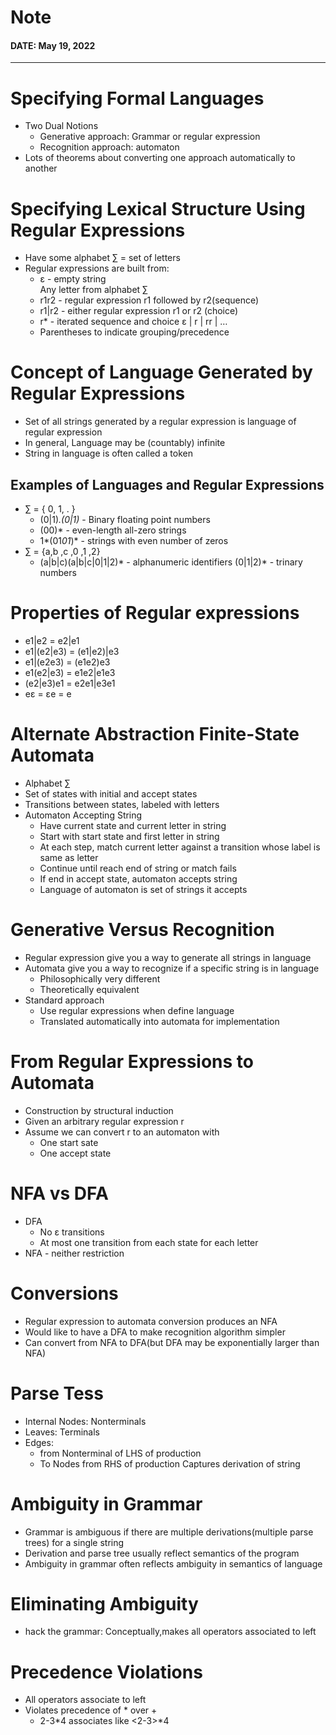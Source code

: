 # Note
#### DATE: May 19, 2022
-----

# Specifying Formal Languages
* Two Dual Notions
    * Generative approach: Grammar or regular expression
    * Recognition approach: automaton
* Lots of theorems about converting one approach automatically to another

# Specifying Lexical Structure Using Regular Expressions
* Have some alphabet ∑ = set of letters
* Regular expressions are built from:
    * ε - empty string  
    Any letter from alphabet ∑
    * r1r2 - regular expression r1 followed by r2(sequence)
    * r1|r2 - either regular expression r1 or r2 (choice)
    * r* - iterated sequence and choice ε | r | rr | …
    * Parentheses to indicate grouping/precedence

 
# Concept of Language Generated by Regular Expressions 

* Set of all strings generated by a regular expression is language of regular expression
* In general, Language may be (countably) infinite
* String in language is often called a token

## Examples of Languages and Regular Expressions
* ∑ = { 0, 1, . } 
    * (0|1)*.(0|1)* - Binary floating point numbers
    * (00)* - even-length all-zero strings
    * 1*(01*01*)* - strings with even number of zeros
* ∑ = {a,b ,c ,0 ,1 ,2} 
    * (a|b|c)(a|b|c|0|1|2)* - alphanumeric identifiers
    (0|1|2)* - trinary numbers

# Properties of Regular expressions
* e1|e2 = e2|e1
* e1|(e2|e3) = (e1|e2)|e3
* e1|(e2e3) = (e1e2)e3
* e1(e2|e3) = e1e2|e1e3
* (e2|e3)e1 = e2e1|e3e1
* eε = εe = e

# Alternate Abstraction Finite-State Automata
* Alphabet ∑
* Set of states with initial and accept states
* Transitions between states, labeled with letters
* Automaton Accepting String
    * Have current state and current letter in string
    * Start with start state and first letter in string
    * At each step, match current letter against a transition whose label is same as letter
    * Continue until reach end of string or match fails
    * If end in accept state, automaton accepts string
    * Language of automaton is set of strings it accepts

# Generative Versus Recognition
* Regular expression give you a way to generate all strings in language
* Automata give you a way to recognize if a specific string is in language
    * Philosophically very different
    * Theoretically equivalent
* Standard approach 
    * Use regular expressions when define language
    * Translated automatically into automata for implementation
# From Regular Expressions to Automata
* Construction by structural induction
* Given an arbitrary regular expression r
* Assume we can convert r to an automaton with 
    * One start sate
    * One accept state

# NFA vs DFA
* DFA 
    * No ε transitions
    * At most one transition from each state for each letter
* NFA - neither restriction

# Conversions
* Regular expression to automata conversion produces an NFA
* Would like to have a DFA to make recognition algorithm simpler
* Can convert from NFA to DFA(but DFA may be exponentially larger than NFA)
# Parse Tess
* Internal Nodes: Nonterminals 
* Leaves: Terminals
* Edges:
    * from Nonterminal of LHS of production
    * To Nodes from RHS of production Captures derivation of string

# Ambiguity in Grammar
* Grammar is ambiguous if there are multiple derivations(multiple parse trees) for a single string
* Derivation and parse tree usually reflect semantics of the program
* Ambiguity in grammar often reflects ambiguity in semantics of language

# Eliminating Ambiguity
* hack the grammar: Conceptually,makes all operators associated to left

# Precedence Violations
* All operators associate to left
* Violates precedence of * over + 
    * 2-3*4 associates like <2-3>*4
    